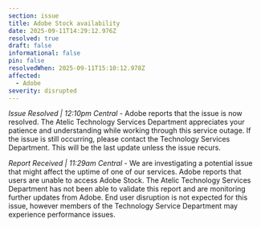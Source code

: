 ```yaml
---
section: issue
title: Adobe Stock availability
date: 2025-09-11T14:29:12.976Z
resolved: true
draft: false
informational: false
pin: false
resolvedWhen: 2025-09-11T15:10:12.978Z
affected:
  - Adobe
severity: disrupted
---
```

*Issue Resolved | 12:10pm Central* - Adobe reports that the issue is now resolved. The Atelic Technology Services Department appreciates your patience and understanding while working through this service outage. If the issue is still occurring, please contact the Technology Services Department. This will be the last update unless the issue recurs.

*Report Received | 11:29am Central* - We are investigating a potential issue that might affect the uptime of one of our services. Adobe reports that users are unable to access Adobe Stock. The Atelic Technology Services Department has not been able to validate this report and are monitoring further updates from Adobe. End user disruption is not expected for this issue, however members of the Technology Service Department may experience performance issues.